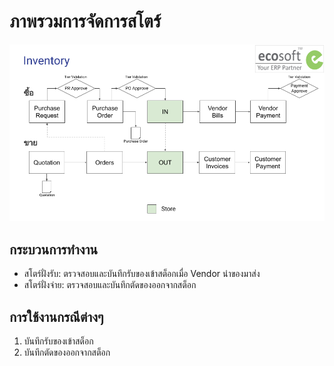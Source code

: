 # ภาพรวมการจัดการสโตร์

![](img/inventory_overview.png)

## กระบวนการทำงาน

* สโตร์ฝั่งรับ: ตรวจสอบและบันทึกรับของเข้าสต็อกเมื่อ Vendor นำของมาส่ง
* สโตร์ฝั่งจ่าย: ตรวจสอบและบันทึกตัดของออกจากสต็อก

## การใช้งานกรณีต่างๆ

1. บันทึกรับของเข้าสต็อก
2. บันทึกตัดของออกจากสต็อก